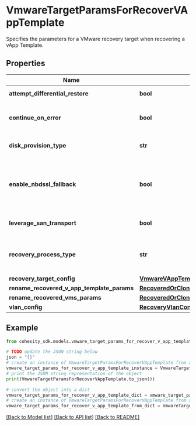 # VmwareTargetParamsForRecoverVAppTemplate

Specifies the parameters for a VMware recovery target when recovering a vApp Template.

## Properties

Name | Type | Description | Notes
------------ | ------------- | ------------- | -------------
**attempt_differential_restore** | **bool** | Specifies whether to attempt differential restore. | [optional] 
**continue_on_error** | **bool** | Specifies whether to continue recovering other vms if one of vms failed to recover. Default value is false. | [optional] 
**disk_provision_type** | **str** | Specifies the Virtual Disk Provisioning Policies for Vmware VM | [optional] 
**enable_nbdssl_fallback** | **bool** | If this field is set to true and SAN transport recovery fails, then recovery will fallback to use NBDSSL transport. This field only applies if &#39;leverageSanTransport&#39; is set to true. | [optional] 
**leverage_san_transport** | **bool** | Specifies whether to enable SAN transport for copy recovery or not | [optional] 
**recovery_process_type** | **str** | Specifies type of Recovery Process to be used. InstantRecovery/CopyRecovery etc... Default value is InstantRecovery. | [optional] 
**recovery_target_config** | [**VmwareVAppTemplateRecoveryTargetConfig**](VmwareVAppTemplateRecoveryTargetConfig.md) |  | [optional] 
**rename_recovered_v_app_template_params** | [**RecoveredOrClonedVmsRenameConfig**](RecoveredOrClonedVmsRenameConfig.md) |  | [optional] 
**rename_recovered_vms_params** | [**RecoveredOrClonedVmsRenameConfig**](RecoveredOrClonedVmsRenameConfig.md) |  | [optional] 
**vlan_config** | [**RecoveryVlanConfig**](RecoveryVlanConfig.md) |  | [optional] 

## Example

```python
from cohesity_sdk.models.vmware_target_params_for_recover_v_app_template import VmwareTargetParamsForRecoverVAppTemplate

# TODO update the JSON string below
json = "{}"
# create an instance of VmwareTargetParamsForRecoverVAppTemplate from a JSON string
vmware_target_params_for_recover_v_app_template_instance = VmwareTargetParamsForRecoverVAppTemplate.from_json(json)
# print the JSON string representation of the object
print(VmwareTargetParamsForRecoverVAppTemplate.to_json())

# convert the object into a dict
vmware_target_params_for_recover_v_app_template_dict = vmware_target_params_for_recover_v_app_template_instance.to_dict()
# create an instance of VmwareTargetParamsForRecoverVAppTemplate from a dict
vmware_target_params_for_recover_v_app_template_from_dict = VmwareTargetParamsForRecoverVAppTemplate.from_dict(vmware_target_params_for_recover_v_app_template_dict)
```
[[Back to Model list]](../README.md#documentation-for-models) [[Back to API list]](../README.md#documentation-for-api-endpoints) [[Back to README]](../README.md)



